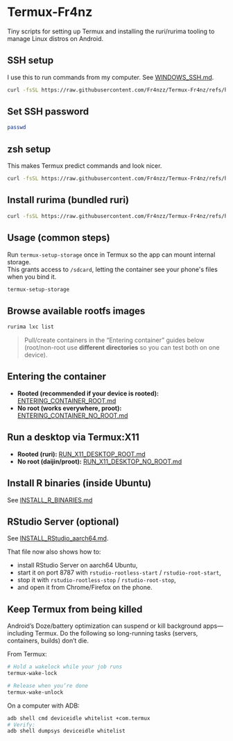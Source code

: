 # Termux-Fr4nz

Tiny scripts for setting up Termux and installing the ruri/rurima tooling to manage Linux distros on Android.

## SSH setup
I use this to run commands from my computer. See [WINDOWS_SSH.md](./WINDOWS_SSH.md).

```bash
curl -fsSL https://raw.githubusercontent.com/Fr4nzz/Termux-Fr4nz/refs/heads/main/setup_ssh.sh | bash
```

## Set SSH password

```bash
passwd
```

## zsh setup

This makes Termux predict commands and look nicer.

```bash
curl -fsSL https://raw.githubusercontent.com/Fr4nzz/Termux-Fr4nz/refs/heads/main/install_zsh.sh | bash
```

## Install rurima (bundled ruri)

```bash
curl -fsSL https://raw.githubusercontent.com/Fr4nzz/Termux-Fr4nz/refs/heads/main/install_rurima.sh | bash
```

## Usage (common steps)

Run `termux-setup-storage` once in Termux so the app can mount internal storage.  
This grants access to `/sdcard`, letting the container see your phone's files when you bind it.

```bash
termux-setup-storage
```

## Browse available rootfs images

```bash
rurima lxc list
```

> Pull/create containers in the “Entering container” guides below (root/non-root use **different directories** so you can test both on one device).

## Entering the container

* **Rooted (recommended if your device is rooted):** [ENTERING_CONTAINER_ROOT.md](./ENTERING_CONTAINER_ROOT.md)
* **No root (works everywhere, proot):** [ENTERING_CONTAINER_NO_ROOT.md](./ENTERING_CONTAINER_NO_ROOT.md)

## Run a desktop via Termux:X11

* **Rooted (ruri):** [RUN_X11_DESKTOP_ROOT.md](./RUN_X11_DESKTOP_ROOT.md)
* **No root (daijin/proot):** [RUN_X11_DESKTOP_NO_ROOT.md](./RUN_X11_DESKTOP_NO_ROOT.md)

## Install R binaries (inside Ubuntu)

See [INSTALL_R_BINARIES.md](./INSTALL_R_BINARIES.md)

## RStudio Server (optional)

See [INSTALL_RStudio_aarch64.md](./INSTALL_RStudio_aarch64.md).

That file now also shows how to:
- install RStudio Server on aarch64 Ubuntu,
- start it on port 8787 with `rstudio-rootless-start` / `rstudio-root-start`,
- stop it with `rstudio-rootless-stop` / `rstudio-root-stop`,
- and open it from Chrome/Firefox on the phone.

## Keep Termux from being killed

Android’s Doze/battery optimization can suspend or kill background apps—including Termux. Do the following so long-running tasks (servers, containers, builds) don’t die.

From Termux:

```bash
# Hold a wakelock while your job runs
termux-wake-lock

# Release when you’re done
termux-wake-unlock
```

On a computer with ADB:

```bash
adb shell cmd deviceidle whitelist +com.termux
# Verify:
adb shell dumpsys deviceidle whitelist
```
